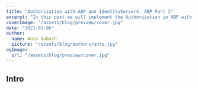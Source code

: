 ```yaml
---
title: "Authorization with ABP and IdentityServer4. ABP Part 2"
excerpt: "In this post we will implement the Authorization in ABP with IdentityServer"
coverImage: "/assets/blog/preview/cover.jpg"
date: "2021-03-06"
author:
  name: Anto Subash
  picture: "/assets/blog/authors/anto.jpg"
ogImage:
  url: "/assets/blog/preview/cover.jpg"
---
```


## Intro
